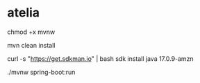 # atelia

chmod +x mvnw

mvn clean install

curl -s "https://get.sdkman.io" | bash
sdk install java 17.0.9-amzn

./mvnw spring-boot:run